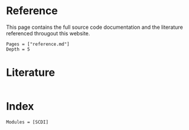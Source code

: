 # Reference

This page contains the full source code documentation and the literature referenced througout this website.

```@contents
Pages = ["reference.md"]
Depth = 5
```

# Literature 

```@bibliography
```

# Index

```@autodocs
Modules = [SCDI]
```